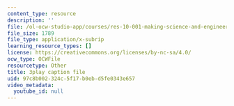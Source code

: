 ```yaml
---
content_type: resource
description: ''
file: /ol-ocw-studio-app/courses/res-10-001-making-science-and-engineering-pictures-a-practical-guide-to-presenting-your-work-spring-2016/97c8b002324c5f17b0ebd5fe0343e657_ffOGEN5WZu4.vtt
file_size: 1789
file_type: application/x-subrip
learning_resource_types: []
license: https://creativecommons.org/licenses/by-nc-sa/4.0/
ocw_type: OCWFile
resourcetype: Other
title: 3play caption file
uid: 97c8b002-324c-5f17-b0eb-d5fe0343e657
video_metadata:
  youtube_id: null
---
```


